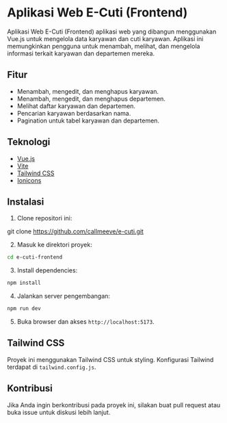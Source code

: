 # Aplikasi Web E-Cuti (Frontend)

Aplikasi Web E-Cuti (Frontend) aplikasi web yang dibangun menggunakan Vue.js untuk mengelola data karyawan dan cuti karyawan. Aplikasi ini memungkinkan pengguna untuk menambah, melihat, dan mengelola informasi terkait karyawan dan departemen mereka.

## Fitur

- Menambah, mengedit, dan menghapus karyawan.
- Menambah, mengedit, dan menghapus departemen.
- Melihat daftar karyawan dan departemen.
- Pencarian karyawan berdasarkan nama.
- Pagination untuk tabel karyawan dan departemen.

## Teknologi

- [Vue.js](https://vuejs.org/)
- [Vite](https://vitejs.dev/)
- [Tailwind CSS](https://tailwindcss.com/)
- [Ionicons](https://ionicons.com/)

## Instalasi

1. Clone repositori ini:

git clone https://github.com/callmeeve/e-cuti.git

2. Masuk ke direktori proyek:

```bash
cd e-cuti-frontend
```

3. Install dependencies:

```bash
npm install
```

4. Jalankan server pengembangan:

```bash
npm run dev
```

5. Buka browser dan akses `http://localhost:5173`.

## Tailwind CSS

Proyek ini menggunakan Tailwind CSS untuk styling. Konfigurasi Tailwind terdapat di `tailwind.config.js`.

## Kontribusi

Jika Anda ingin berkontribusi pada proyek ini, silakan buat pull request atau buka issue untuk diskusi lebih lanjut.
